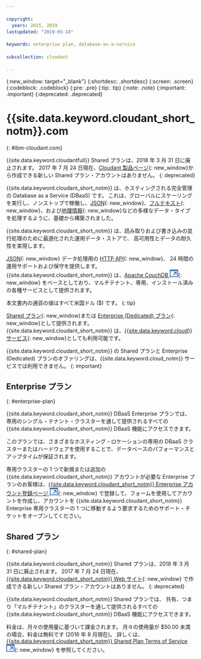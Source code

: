 ```yaml
---

copyright:
  years: 2015, 2019
lastupdated: "2019-03-18"

keywords: enterprise plan, database-as-a-service

subcollection: cloudant

---
```


{:new_window: target="_blank"}
{:shortdesc: .shortdesc}
{:screen: .screen}
{:codeblock: .codeblock}
{:pre: .pre}
{:tip: .tip}
{:note: .note}
{:important: .important}
{:deprecated: .deprecated}

<!-- Acrolinx: 2017-05-10 -->

# {{site.data.keyword.cloudant_short_notm}}.com
{: #ibm-cloudant.com}

{{site.data.keyword.cloudantfull}} Shared プランは、2018 年 3 月 31 日に廃止されます。 
2017 年 7 月 24 日現在、[Cloudant 製品ページ](https://cloudant.com){: new_window}から作成できる新しい Shared プラン・アカウントはありません。 
{: deprecated}

{{site.data.keyword.cloudant_short_notm}} は、ホスティングされる完全管理の Database as a Service (DBaaS) です。 
これは、グローバルにスケーリングを実行し、ノンストップで稼働し、[JSON](/docs/services/Cloudant?topic=cloudant-ibm-cloudant-basics#json-overview){: new_window}、[フルテキスト](/docs/services/Cloudant?topic=cloudant-query#creating-an-index){: new_window}、および[地理情報](/docs/services/Cloudant?topic=cloudant-cloudant-nosql-db-geospatial#cloudant-nosql-db-geospatial){: new_window}などの多様なデータ・タイプを処理するように、基礎から構築されました。

{{site.data.keyword.cloudant_short_notm}} は、読み取りおよび書き込みの並行処理のために最適化された運用データ・ストアで、
高可用性とデータの耐久性を実現します。

[JSON](/docs/services/Cloudant?topic=cloudant-ibm-cloudant-basics#json-overview){: new_window} データ処理用の [HTTP API](/docs/services/Cloudant?topic=cloudant-ibm-cloudant-basics#http-api){: new_window}、
24 時間の運用サポートおよび保守を提供します。 
{{site.data.keyword.cloudant_short_notm}} は、[Apache CouchDB ![外部リンク・アイコン](../images/launch-glyph.svg "外部リンク・アイコン")](http://couchdb.apache.org/){: new_window}
をベースとしており、マルチテナント、専用、インストール済みの各種サービスとして提供されます。

本文書内の通貨の値はすべて米国ドル ($) です。
{: tip}

[Shared プラン](#shared-plan){: new_window}または [Enterprise (Dedicated) プラン](#enterprise-plan){: new_window}として提供されます。 {{site.data.keyword.cloudant_short_notm}} は、[{{site.data.keyword.cloud}} サービス](https://www.ibm.com/cloud/){: new_window}としても利用可能です。

{{site.data.keyword.cloudant_short_notm}} の Shared プランと Enterprise (Dedicated) プランのオファリングは、{{site.data.keyword.cloud_notm}} サービスでは利用できません。
{: important}

## Enterprise プラン
{: #enterprise-plan}

{{site.data.keyword.cloudant_short_notm}} DBaaS Enterprise プランでは、専用のシングル・テナント・クラスターを通して提供されるすべての {{site.data.keyword.cloudant_short_notm}} DBaaS 機能にアクセスできます。

このプランでは、さまざまなホスティング・ロケーションの専用の DBaaS クラスターまたはハードウェアを使用することで、データベースのパフォーマンスとアップタイムが保証されます。

専用クラスターの 1 つで新規または追加の {{site.data.keyword.cloudant_short_notm}} アカウントが必要な Enterprise プランのお客様は、[{{site.data.keyword.cloudant_short_notm}} Enterprise アカウント登録ページ ![外部リンク・アイコン](../images/launch-glyph.svg "外部リンク・アイコン")](https://cloudant.com/enterprise-sign-up){: new_window} で登録して、フォームを使用してアカウントを作成し、アカウントを {{site.data.keyword.cloudant_short_notm}} Enterprise 専用クラスターの 1 つに移動するよう要求するためのサポート・チケットをオープンしてください。 

## Shared プラン
{: #shared-plan}

{{site.data.keyword.cloudant_short_notm}} Shared プランは、2018 年 3 月 31 日に廃止されます。 
2017 年 7 月 24 日現在、[{{site.data.keyword.cloudant_short_notm}} Web サイト](https://cloudant.com){: new_window} で作成できる新しい Shared プラン・アカウントはありません。 
{: deprecated}

{{site.data.keyword.cloudant_short_notm}} Shared プランでは、
共有、つまり「マルチテナント」のクラスターを通して提供されるすべての {{site.data.keyword.cloudant_short_notm}} DBaaS 機能にアクセスできます。

料金は、月々の使用量に基づいて課金されます。 月々の使用量が $50.00 未満の場合、料金は無料です (2016 年 8 月現在)。 詳しくは、[{{site.data.keyword.cloudant_short_notm}} Shared Plan Terms of Service ![外部リンク・アイコン](../images/launch-glyph.svg "外部リンク・アイコン")](https://cloudant.com/assets/terms.pdf){: new_window} を参照してください。 
   
      
         
